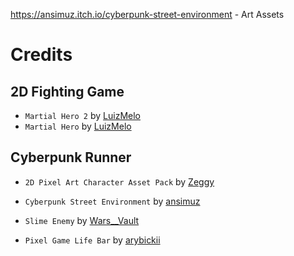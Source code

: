 https://ansimuz.itch.io/cyberpunk-street-environment - Art Assets

# Credits

## 2D Fighting Game

- `Martial Hero 2` by [LuizMelo](https://luizmelo.itch.io/martial-hero-2)
- `Martial Hero` by [LuizMelo](https://luizmelo.itch.io/martial-hero)

## Cyberpunk Runner

- `2D Pixel Art Character Asset Pack` by [Zeggy](https://zegley.itch.io/2d-platformermetroidvania-asset-pack)

- `Cyberpunk Street Environment` by [ansimuz](https://ansimuz.itch.io/cyberpunk-street-environment)

- `Slime Enemy` by [Wars\_\_Vault](https://warsvault.itch.io/high-fantasy-slime-enemy)

- `Pixel Game Life Bar` by [arybickii](https://www.123rf.com/profile_arybickii)
